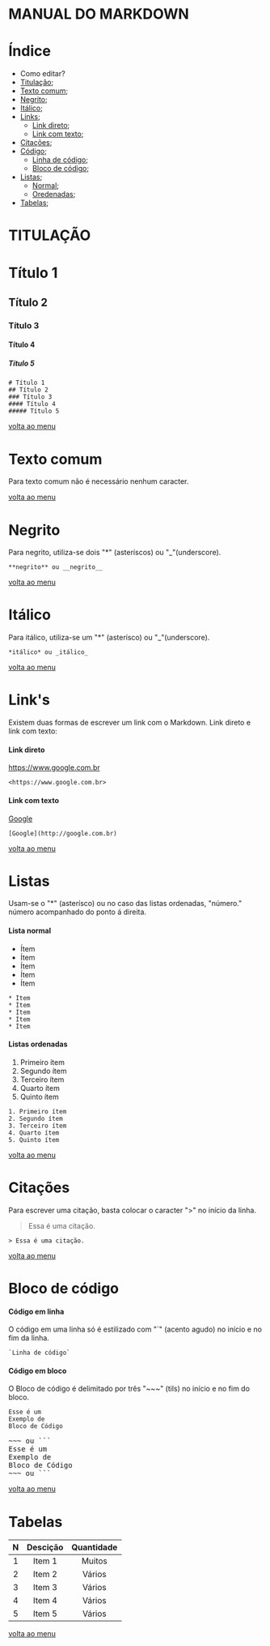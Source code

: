 # MANUAL DO MARKDOWN
<a id="menu"></a>

# Índice
* Como editar?
* [Titulação](#menu_titulacao);
* [Texto comum](#menu_textocomum);
* [Negrito](#menu_negrito);
* [Itálico](#menu_italico);
* [Links](#menu_links);
    * [Link direto](#menu_linkd);
    * [Link com texto](#menu_linkt);
* [Citações](#menu_citacao);
* [Código](#menu_codigo);
    * [Linha de código](#menu_codigol);
    * [Bloco de código](#menu_codigob);
* [Listas](#menu_list);
    * [Normal](#menu_listn);
    * [Oredenadas](#menu_listo);
* [Tabelas](#menu_tabela);


<a id="menu_titulacao"></a>
# TITULAÇÃO

# Título 1 
## Título 2
### Título 3
#### Título 4
##### Título 5

```
# Título 1
## Título 2
### Título 3
#### Título 4
##### Título 5
```
[volta ao menu](#menu)



<a id="menu_textocomum"></a>
# Texto comum 
Para texto comum não é necessário nenhum caracter.

[volta ao menu](#menu)



<a id="menu_negrito"></a>
# Negrito 

Para negrito, utiliza-se dois "*" (asteríscos) ou "_"(underscore).

~~~
**negrito** ou __negrito__
~~~
[volta ao menu](#menu)


<a id="menu_italico"></a>
# Itálico 

Para itálico, utiliza-se um "*" (asterísco) ou "_"(underscore).

~~~
*itálico* ou _itálico_
~~~
[volta ao menu](#menu)



<a id="menu_links"></a>
# Link's 

Existem duas formas de escrever um link com o Markdown. Link direto e link com texto:


<a id="menu_linkd"></a>
#### Link direto

<https://www.google.com.br>
~~~
<https://www.google.com.br>
~~~


<a id="menu_linkt"></a>
#### Link com texto

[Google](http://google.com.br)
~~~
[Google](http://google.com.br)
~~~

[volta ao menu](#menu)


<a id="menu_list"></a>
# Listas 

Usam-se o "*" (asterísco) ou no caso das listas ordenadas, "número." número acompanhado do ponto á direita.
 
<a id="menu_listn"></a>
#### Lista normal

* Ítem
* Ítem
* Ítem
* Ítem
* Ítem

```
* Ítem
* Ítem
* Ítem
* Ítem
* Ítem
```

<a id="menu_listno"></a>
#### Listas ordenadas

1. Primeiro ítem
2. Segundo ítem
3. Terceiro ítem
4. Quarto ítem
5. Quinto ítem

```
1. Primeiro ítem
2. Segundo ítem
3. Terceiro ítem
4. Quarto ítem
5. Quinto ítem
```
[volta ao menu](#menu)


<a id="menu_citacao"></a>
# Citações

Para escrever uma citação, basta colocar o caracter ">" no início da linha.

> Essa é uma citação.

```
> Essa é uma citação.
```
[volta ao menu](#menu)


<a id="menu_codigo"></a>
# Bloco de código

<a id="menu_codigol"></a>
#### Código em linha

O código em uma linha só é estilizado com "`" (acento agudo) no início e no fim da linha.

~~~
`Linha de código` 
~~~

<a id="menu_codigob"></a>
#### Código em bloco

O Bloco de código é delimitado por três "~~~" (tils) no início e no fim do bloco.

```
Esse é um
Exemplo de
Bloco de Código
```

<pre>
~~~ ou ```
Esse é um
Exemplo de
Bloco de Código
~~~ ou ```
</pre>
[volta ao menu](#menu)


<a id="menu_tabela"></a>
# Tabelas

N  | Descição      | Quantidade |
:-:|:------------: | :---------:|
1  | Item 1        | Muitos     |
2  | Item 2        | Vários     |
3  | Item 3        | Vários     |
4  | Item 4        | Vários     |
5  | Item 5        | Vários     |

[volta ao menu](#menu)
